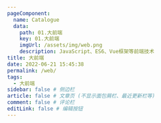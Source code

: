 ```yaml
---
pageComponent:
  name: Catalogue
  data:
    path: 01.大前端
    key: 01.大前端
    imgUrl: /assets/img/web.png
    description: JavaScript、ES6、Vue框架等前端技术
title: 大前端
date: 2022-06-21 15:45:38
permalink: /web/
tags:
  - 大前端
sidebar: false # 侧边栏
article: false # 文章页 (不显示面包屑栏、最近更新栏等)
comment: false # 评论栏
editLink: false # 编辑按钮
---
```

